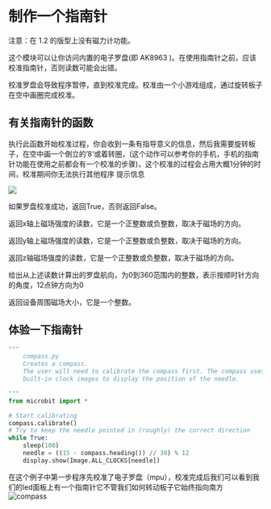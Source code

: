 制作一个指南针
==============

注意：在 1.2 的版型上没有磁力计功能。

这个模块可以让你访问内置的电子罗盘(即 AK8963
)。在使用指南针之前，应该校准指南针，否则读数可能会出错。

校准罗盘会导致程序暂停，直到校准完成。校准由一个小游戏组成，通过旋转板子在空中画圈完成校准。

有关指南针的函数
----------------

执行此函数开始校准过程，你会收到一条有指导意义的信息，然后我需要旋转板子，在空中画一个倒立的’8’或着转圈，(这个动作可以参考你的手机，手机的指南针功能在使用之前都会有一个校准的步骤)，这个校准的过程会占用大概1分钟的时间，校准期间你无法执行其他程序
提示信息

![](compass/prompt.png)

如果罗盘校准成功，返回True，否则返回False。

返回x轴上磁场强度的读数，它是一个正整数或负整数，取决于磁场的方向。

返回y轴上磁场强度的读数，它是一个正整数或负整数，取决于磁场的方向。

返回z轴磁场强度的读数，它是一个正整数或负整数，取决于磁场的方向。

给出从上述读数计算出的罗盘航向，为0到360范围内的整数，表示按顺时针方向的角度，12点钟方向为0

返回设备周围磁场大小，它是一个整数。

体验一下指南针
--------------

```python
"""
    compass.py
    Creates a compass.
    The user will need to calibrate the compass first. The compass uses the
    built-in clock images to display the position of the needle.

"""
from microbit import *

# Start calibrating
compass.calibrate()
# Try to keep the needle pointed in (roughly) the correct direction
while True:
    sleep(100)
    needle = ((15 - compass.heading()) // 30) % 12
    display.show(Image.ALL_CLOCKS[needle])
```

在这个例子中第一步程序先校准了电子罗盘（mpu），校准完成后我们可以看到我们的led面板上有一个指南针它不管我们如何转动板子它始终指向南方
![compass](compass/compass.gif)
